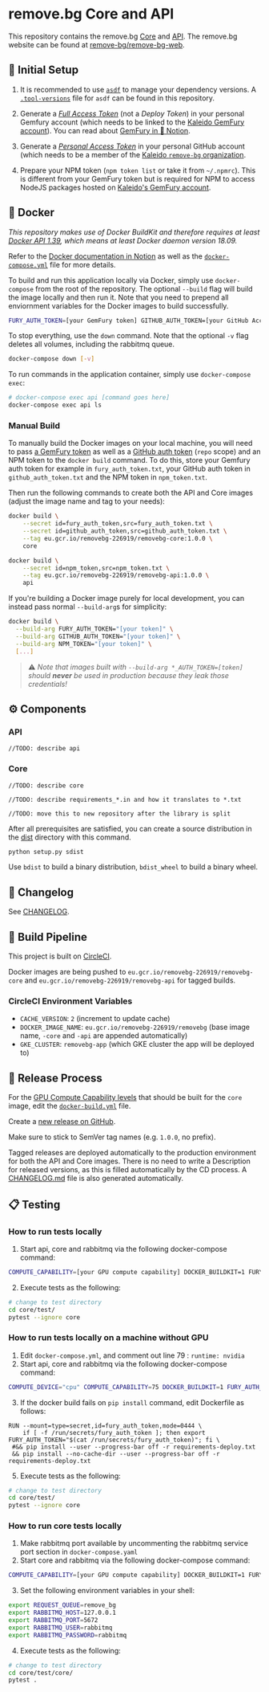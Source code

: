 # remove.bg Core and API

This repository contains the remove.bg [Core](core) and [API](api). The remove.bg website can be found at [remove-bg/remove-bg-web](https://github.com/remove-bg/remove-bg-web).

## 🚧 Initial Setup

1) It is recommended to use [`asdf`](https://asdf-vm.com/) to manage your dependency versions. A
   [`.tool-versions`](.tool-versions) file for `asdf` can be found in this repository.

1) Generate a [_Full Access Token_](https://gemfury.com/help/tokens/) (not a _Deploy Token_) in your personal Gemfury
   account (which needs to be linked to the [Kaleido GemFury account](https://manage.fury.io/manage/kaleido/)). You can
   read about [GemFury in 📝 Notion](https://www.notion.so/kaleidoai/GemFury-374c03b9452c4c839d9efb6276369bed).

1) Generate a [_Personal Access Token_](https://docs.github.com/en/github/authenticating-to-github/keeping-your-account-and-data-secure/creating-a-personal-access-token)
   in your personal GitHub account (which needs to be a member of the [Kaleido `remove-bg` organization](https://github.com/remove-bg).

1) Prepare your NPM token (`npm token list` or take it from `~/.npmrc`). This is different from your GemFury token but
   is required for NPM to access NodeJS packages hosted on [Kaleido's GemFury account](https://manage.fury.io/manage/kaleido/).

## 🐳  Docker

_This repository makes use of Docker BuildKit and therefore requires at least [Docker API 1.39](https://docs.docker.com/engine/api/v1.39/),
which means at least Docker daemon version 18.09._

Refer to the [Docker documentation in Notion](https://www.notion.so/kaleidoai/Docker-3c26c83098a84644bbe14194e5725280) as well
as the [`docker-compose.yml`](docker-compose.yml) file for more details.

To build and run this application locally via Docker, simply use `docker-compose` from the root of the repository. The optional
`--build` flag will build the image locally and then run it. Note that you need to prepend all enviornment variables for the
Docker images to build successfully.

```bash
FURY_AUTH_TOKEN=[your GemFury token] GITHUB_AUTH_TOKEN=[your GitHub Access token] NPM_TOKEN=[your NPM token] docker-compose up [--build]
```

To stop everything, use the `down` command. Note that the optional `-v` flag deletes all volumes, including the rabbitmq queue.

```bash
docker-compose down [-v]
```

To run commands in the application container, simply use `docker-compose exec`:

```bash
# docker-compose exec api [command goes here]
docker-compose exec api ls
```

### Manual Build

To manually build the Docker images on your local machine, you will need to pass [a GemFury token](https://gemfury.com/help/tokens/) as well
as a [GitHub auth token](https://github.com/settings/tokens) (`repo` scope) and an NPM token to the `docker build` command. To do this, store
your Gemfury auth token for example in `fury_auth_token.txt`, your GitHub auth token in `github_auth_token.txt` and the NPM token in `npm_token.txt`.

Then run the following commands to create both the API and Core images (adjust the image name and tag to your needs):

```bash
docker build \
    --secret id=fury_auth_token,src=fury_auth_token.txt \
    --secret id=github_auth_token,src=github_auth_token.txt \
    --tag eu.gcr.io/removebg-226919/removebg-core:1.0.0 \
    core

docker build \
    --secret id=npm_token,src=npm_token.txt \
    --tag eu.gcr.io/removebg-226919/removebg-api:1.0.0 \
    api
```

If you're building a Docker image purely for local development, you can instead pass normal `--build-arg`s for simplicity:

```bash
docker build \
  --build-arg FURY_AUTH_TOKEN="[your token]" \
  --build-arg GITHUB_AUTH_TOKEN="[your token]" \
  --build-arg NPM_TOKEN="[your token]" \
  [...]
```

> ⚠️ _Note that images built with `--build-arg *_AUTH_TOKEN=[token]` should **never** be used in production because they leak those credentials!_

## ⚙️ Components

### API

`//TODO: describe api`

### Core

`//TODO: describe core`

`//TODO: describe requirements_*.in and how it translates to *.txt`

`//TODO: move this to new repository after the library is split`

After all prerequisites are satisfied, you can create a source distribution in the [dist](core/dist) directory
with this command.

```bash
python setup.py sdist
```

Use `bdist` to build a binary distribution, `bdist_wheel` to build a binary wheel.

## 📝 Changelog

See [CHANGELOG](CHANGELOG.md).

## 🧱 Build Pipeline

This project is built on [CircleCI](https://app.circleci.com/pipelines/github/remove-bg/kaleido-removebg).

Docker images are being pushed to `eu.gcr.io/removebg-226919/removebg-core` and `eu.gcr.io/removebg-226919/removebg-api` for tagged builds.

### CircleCI Environment Variables

- `CACHE_VERSION`: `2` (increment to update cache)
- `DOCKER_IMAGE_NAME`: `eu.gcr.io/removebg-226919/removebg` (base image name, `-core` and `-api` are appended automatically)
- `GKE_CLUSTER`: `removebg-app` (which GKE cluster the app will be deployed to)

## 🚚 Release Process

For the [GPU Compute Capability levels](https://arnon.dk/matching-sm-architectures-arch-and-gencode-for-various-nvidia-cards/)
that should be built for the `core` image, edit the [`docker-build.yml`](core/docker-build.yml) file.

Create a [new release on GitHub](https://github.com/remove-bg/kaleido-removebg/releases).

Make sure to stick to SemVer tag names (e.g. `1.0.0`, no prefix).

Tagged releases are deployed automatically to the production environment for both the API and Core images. There is no need to write
a Description for released versions, as this is filled automatically by the CD process. A [CHANGELOG.md](CHANGELOG.md) file is also
generated automatically.

## :clipboard: Testing

### How to run tests locally
1. Start api, core and rabbitmq via the following docker-compose command:
```bash
COMPUTE_CAPABILITY=[your GPU compute capability] DOCKER_BUILDKIT=1 FURY_AUTH_TOKEN=[your GemFury token] GITHUB_AUTH_TOKEN=[your GitHub Access token]  docker-compose up --build
```
2. Execute tests as the following:
```bash
# change to test directory
cd core/test/
pytest --ignore core
```

### How to run tests locally on a machine without GPU
1. Edit `docker-compose.yml`, and comment out line 79 : `runtime: nvidia`
2. Start api, core and rabbitmq via the following docker-compose command:
```bash
COMPUTE_DEVICE="cpu" COMPUTE_CAPABILITY=75 DOCKER_BUILDKIT=1 FURY_AUTH_TOKEN=[your GemFury token] GITHUB_AUTH_TOKEN=[your GitHub Access token]  docker-compose up --build
```
3. If the docker build fails on `pip install` command, edit Dockerfile as follows:
```
RUN --mount=type=secret,id=fury_auth_token,mode=0444 \
    if [ -f /run/secrets/fury_auth_token ]; then export FURY_AUTH_TOKEN="$(cat /run/secrets/fury_auth_token)"; fi \
 #&& pip install --user --progress-bar off -r requirements-deploy.txt
 && pip install --no-cache-dir --user --progress-bar off -r requirements-deploy.txt
```
5. Execute tests as the following:
```bash
# change to test directory
cd core/test/
pytest --ignore core
```

### How to run core tests locally

1. Make rabbitmq port available by uncommenting the rabbitmq service port section in `docker-compose.yaml`
2. Start core and rabbitmq via the following docker-compose command:
```bash
COMPUTE_CAPABILITY=[your GPU compute capability] DOCKER_BUILDKIT=1 FURY_AUTH_TOKEN=[your GemFury token] GITHUB_AUTH_TOKEN=[your GitHub Access token]  docker-compose up --build core rabbitmq
```
3. Set the following environment variables in your shell:
```bash
export REQUEST_QUEUE=remove_bg
export RABBITMQ_HOST=127.0.0.1
export RABBITMQ_PORT=5672
export RABBITMQ_USER=rabbitmq
export RABBITMQ_PASSWORD=rabbitmq
```
4. Execute tests as the following:
```bash
# change to test directory
cd core/test/core/
pytest .
```
